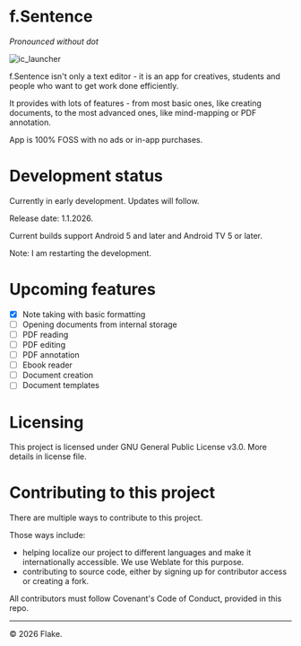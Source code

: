 # f.Sentence
*Pronounced without dot*

![ic_launcher](https://github.com/user-attachments/assets/094cf8ce-40c3-4105-9948-02e25955561a)

f.Sentence isn't only a text editor - it is an app for creatives, students and people who want to get work done efficiently. 

It provides with lots of features - from most basic ones, like creating documents, to the most advanced ones, like mind-mapping or PDF annotation. 

App is 100% FOSS with no ads or in-app purchases.

# Development status

Currently in early development. Updates will follow. 

Release date: 1.1.2026.

Current builds support Android 5 and later and Android TV 5 or later.

Note: I am restarting the development.

# Upcoming features

- [X] Note taking with basic formatting
- [ ] Opening documents from internal storage
- [ ] PDF reading
- [ ] PDF editing
- [ ] PDF annotation
- [ ] Ebook reader
- [ ] Document creation
- [ ] Document templates

# Licensing

This project is licensed under GNU General Public License v3.0. More details in license file. 

# Contributing to this project

There are multiple ways to contribute to this project.

Those ways include:
- helping localize our project to different languages and make it internationally accessible. We use Weblate for this purpose.
- contributing to source code, either by signing up for contributor access or creating a fork.

All contributors must follow Covenant's Code of Conduct, provided in this repo. 

-----------------------------------------------
© 2026 Flake. 
